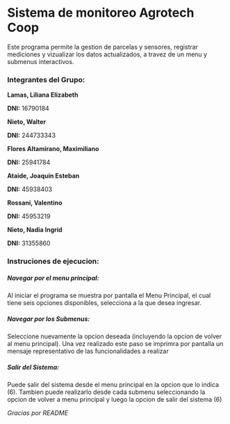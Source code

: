 # Sistema de monitoreo Agrotech Coop
Este programa permite la gestion de parcelas y sensores, registrar mediciones y vizualizar los datos actualizados, a travez de un menu y submenus interactivos.

### Integrantes del Grupo:
**Lamas, Liliana Elizabeth**

**DNI:** 16790184

**Nieto, Walter**

**DNI:** 244733343

**Flores Altamirano, Maximiliano**

**DNI:** 25941784

**Ataide, Joaquin Esteban**

**DNI:** 45938403

**Rossani, Valentino**

**DNI:** 45953219

**Nieto, Nadia Ingrid**

**DNI:** 31355860

### Instruciones de ejecucion:

##### Navegar por el menu principal:
Al iniciar el programa se muestra por pantalla el Menu Principal, el cual tiene seis opciones disponibles, selecciona a la que desea ingresar.
##### Navegar por los Submenus:
Seleccione nuevamente la opcion deseada (incluyendo la opcion de volver al menu principal). Una vez realizado este paso se imprimra por pantalla un mensaje representativo de las funcionalidades a realizar
##### Salir del Sistema:
Puede salir del sistema desde el menu principal en la opcion que lo indica (6). Tambien puede realizarlo desde cada submenu seleccionando la opcion de volver a menu principal y luego la opcion de salir del sistema (6)

*Gracias por README* 
